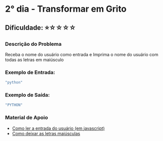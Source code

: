 # 2° dia - Transformar em Grito

## **Dificuldade**: ⭐☆☆☆☆

### **Descrição do Problema**

Receba o nome do usuário como entrada e Imprima o nome do usuário com todas as letras em maiúsculo

### **Exemplo de Entrada:**

```js
"python"
```

### **Exemplo de Saída:**

```js
"PYTHON"
```

### Material de Apoio

- [Como ler a entrada do usuário (em javascript)](https://celsokitamura.com.br/como-receber-dados-do-usuario-javascript/)
- [Como deixar as letras maiúsculas](https://developer.mozilla.org/pt-BR/docs/Web/JavaScript/Reference/Global_Objects/String/toUpperCase)
